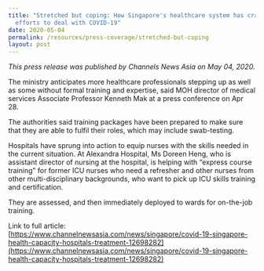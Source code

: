 ```yaml
---
title: "Stretched but coping: How Singapore's healthcare system has cranked up
  efforts to deal with COVID-19"
date: 2020-05-04
permalink: /resources/press-coverage/stretched-but-coping
layout: post
---
```

*This press release was published by Channels News Asia on May 04, 2020.*

The ministry anticipates more healthcare professionals stepping up as well as some without formal training and expertise, said MOH director of medical services Associate Professor Kenneth Mak at a press conference on Apr 28. 

The authorities said training packages have been prepared to make sure that they are able to fulfil their roles, which may include swab-testing. 

Hospitals have sprung into action to equip nurses with the skills needed in the current situation. At Alexandra Hospital, Ms Doreen Heng, who is assistant director of nursing at the hospital, is helping with “express course training” for former ICU nurses who need a refresher and other nurses from other multi-disciplinary backgrounds, who want to pick up ICU skills training and certification.

They are assessed, and then immediately deployed to wards for on-the-job training. 

Link to full article: [https://www.channelnewsasia.com/news/singapore/covid-19-singapore-health-capacity-hospitals-treatment-12698282](https://www.channelnewsasia.com/news/singapore/covid-19-singapore-health-capacity-hospitals-treatment-12698282)